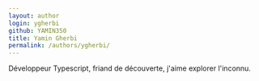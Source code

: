 ```yaml
---
layout: author
login: ygherbi
github: YAMIN350
title: Yamin Gherbi
permalink: /authors/ygherbi/
---
```


Développeur Typescript,  friand de découverte, j'aime explorer l'inconnu.
